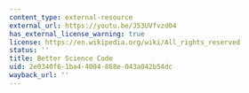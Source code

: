 ```yaml
---
content_type: external-resource
external_url: https://youtu.be/J53UVfvzd04
has_external_license_warning: true
license: https://en.wikipedia.org/wiki/All_rights_reserved
status: ''
title: Better Science Code
uid: 2e0340f6-1ba4-4004-868e-043a042b54dc
wayback_url: ''
---
```

